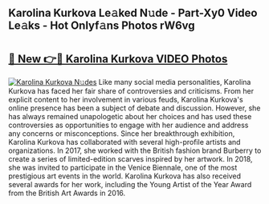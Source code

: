 ## Karolina Kurkova Le𝚊ked N𝚞de - Part-Xy0 Video Le𝚊ks - Hot Onlyf𝚊ns Photos rW6vg

# <h2><a href="http://ab59456.deff.icu/?id=Karolina+Kurkova">🔗 New 👉🔴 Karolina Kurkova VIDEO Photos</a></h2>

[![Karolina Kurkova N𝚞des](https://i.imgur.com/rIISA9y.gif)](http://ab59456.deff.icu/?id=Karolina+Kurkova)
Like many social media personalities, Karolina Kurkova has faced her fair share of controversies and criticisms. From her explicit content to her involvement in various feuds, Karolina Kurkova's online presence has been a subject of debate and discussion. However, she has always remained unapologetic about her choices and has used these controversies as opportunities to engage with her audience and address any concerns or misconceptions. Since her breakthrough exhibition, Karolina Kurkova has collaborated with several high-profile artists and organizations. In 2017, she worked with the British fashion brand Burberry to create a series of limited-edition scarves inspired by her artwork. In 2018, she was invited to participate in the Venice Biennale, one of the most prestigious art events in the world. Karolina Kurkova has also received several awards for her work, including the Young Artist of the Year Award from the British Art Awards in 2016.
